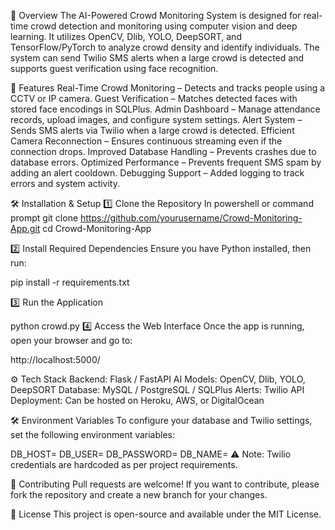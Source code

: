 📌 Overview
The AI-Powered Crowd Monitoring System is designed for real-time crowd detection and monitoring using computer vision and deep learning. It utilizes OpenCV, Dlib, YOLO, DeepSORT, and TensorFlow/PyTorch to analyze crowd density and identify individuals. The system can send Twilio SMS alerts when a large crowd is detected and supports guest verification using face recognition.

🚀 Features
Real-Time Crowd Monitoring – Detects and tracks people using a CCTV or IP camera.
Guest Verification – Matches detected faces with stored face encodings in SQLPlus.
Admin Dashboard – Manage attendance records, upload images, and configure system settings.
Alert System – Sends SMS alerts via Twilio when a large crowd is detected.
Efficient Camera Reconnection – Ensures continuous streaming even if the connection drops.
Improved Database Handling – Prevents crashes due to database errors.
Optimized Performance – Prevents frequent SMS spam by adding an alert cooldown.
Debugging Support – Added logging to track errors and system activity.

🛠️ Installation & Setup
1️⃣ Clone the Repository
In powershell or command prompt
git clone https://github.com/yourusername/Crowd-Monitoring-App.git
cd Crowd-Monitoring-App

2️⃣ Install Required Dependencies
Ensure you have Python installed, then run:

pip install -r requirements.txt

3️⃣ Run the Application

python crowd.py
4️⃣ Access the Web Interface
Once the app is running, open your browser and go to:

http://localhost:5000/

⚙️ Tech Stack
Backend: Flask / FastAPI
AI Models: OpenCV, Dlib, YOLO, DeepSORT
Database: MySQL / PostgreSQL / SQLPlus
Alerts: Twilio API
Deployment: Can be hosted on Heroku, AWS, or DigitalOcean

🛠️ Environment Variables
To configure your database and Twilio settings, set the following environment variables:


DB_HOST=
DB_USER=
DB_PASSWORD=
DB_NAME=
⚠ Note: Twilio credentials are hardcoded as per project requirements.

📢 Contributing
Pull requests are welcome! If you want to contribute, please fork the repository and create a new branch for your changes.

📜 License
This project is open-source and available under the MIT License.


